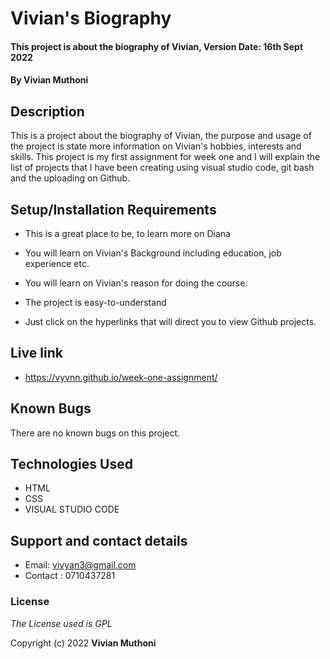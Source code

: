 # Vivian's Biography

 

#### This project is about the biography of Vivian, Version Date: 16th Sept 2022

 

#### By **Vivian Muthoni**

 

## Description

 

This is a project about the biography of Vivian, the purpose and usage of the project is state more information on Vivian's hobbies, interests and skills. This project is my first assignment for week one and I will explain the list of projects that I have been creating using visual studio code, git bash and the uploading on Github.

 

## Setup/Installation Requirements

 

- This is a great place to be, to learn more on Diana

- You will learn on Vivian's Background including education, job experience etc.

- You will learn on Vivian's reason for doing the course.

- The project is easy-to-understand

- Just click on the hyperlinks that will direct you to view Github projects.

 ## Live link

* https://vyvnn.github.io/week-one-assignment/



 

## Known Bugs

 

There are no known bugs on this project.

 

## Technologies Used

* HTML
* CSS
* VISUAL STUDIO CODE

 

## Support and contact details

 

 * Email: vivyan3@gmail.com 
 * Contact : 0710437281
 
 

### License

 

_The License used is GPL_

 

Copyright (c) 2022 **Vivian Muthoni**

 

